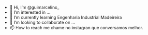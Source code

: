 - 👋 Hi, I’m @guimarcelino_
- 👀 I’m interested in ...
- 🌱 I’m currently learning  Engenharia Industrial  Madeireira
- 💞️ I’m looking to collaborate on ...
- 📫 How to reach me chame no instagran que conversamos melhor. 
<!---
GuilhermeMarce/GuilhermeMarce is a ✨ special ✨ repository because its `README.md` (this file) appears on your GitHub profile.
You can click the Preview link to take a look at your changes.
--->
